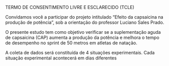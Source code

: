 TERMO DE CONSENTIMENTO LIVRE E ESCLARECIDO (TCLE)

Convidamos você a participar do projeto intitulado “Efeito da capsaicina na produção de potência”, sob a orientação do professor Luciano Sales Prado.

O presente estudo tem como objetivo verificar se a suplementação aguda de capsaicina (CAP) aumenta a produção da potência e melhora o tempo de desempenho no  sprint de 50 metros em atletas de natação.

A coleta de dados será constituída de 4 situações experimentais. Cada situação experimental acontecerá em dias diferentes  